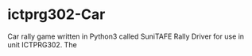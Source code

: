 # ictprg302-Car

Car rally game written in Python3 called SuniTAFE Rally Driver for use in unit ICTPRG302.  The
